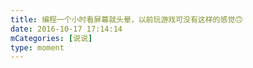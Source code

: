 ```yaml
---
title: 编程一个小时看屏幕就头晕，以前玩游戏可没有这样的感觉🙃
date: 2016-10-17 17:14:14
mCategories: [说说]
type: moment
---
```


